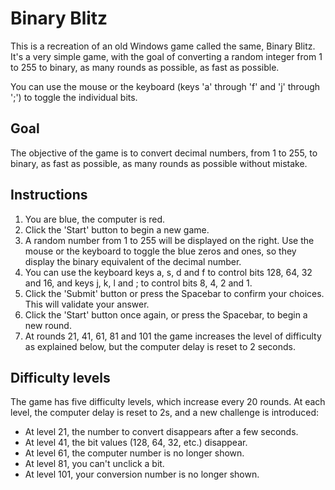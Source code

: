 # Binary Blitz

This is a recreation of an old Windows game called the same, Binary Blitz.  It's a very simple game, with the goal of converting a random integer from 1 to 255 to binary, as many rounds as possible, as fast as possible.

You can use the mouse or the keyboard (keys 'a' through 'f' and 'j' through ';') to toggle the individual bits.

## Goal

The objective of the game is to convert decimal numbers, from 1 to 255, to binary, as fast as possible, as many rounds as possible without mistake.

## Instructions

1. You are blue, the computer is red.
2. Click the 'Start' button to begin a new game.
3. A random number from 1 to 255 will be displayed on the right. Use the mouse or the keyboard to toggle the blue zeros and ones, so they display the binary equivalent of the decimal number.
4. You can use the keyboard keys a, s, d and f to control bits 128, 64, 32 and 16, and keys j, k, l and ; to control bits 8, 4, 2 and 1.
5. Click the 'Submit' button or press the Spacebar to confirm your choices. This will validate your answer.
6. Click the 'Start' button once again, or press the Spacebar, to begin a new round.
7. At rounds 21, 41, 61, 81 and 101 the game increases the level of difficulty as explained below, but the computer delay is reset to 2 seconds.

## Difficulty levels

The game has five difficulty levels, which increase every 20 rounds. At each level, the computer delay is reset to 2s, and a new challenge is introduced:

* At level 21, the number to convert disappears after a few seconds.
* At level 41, the bit values (128, 64, 32, etc.) disappear.
* At level 61, the computer number is no longer shown.
* At level 81, you can't unclick a bit.
* At level 101, your conversion number is no longer shown.